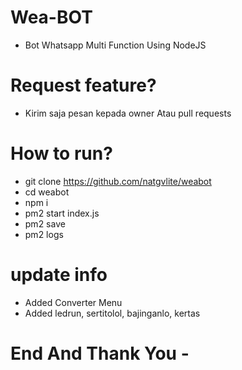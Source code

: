 # Wea-BOT
- Bot Whatsapp Multi Function Using NodeJS
# Request feature?
- Kirim saja pesan kepada owner Atau pull requests
# How to run?
- git clone https://github.com/natgvlite/weabot
- cd weabot
- npm i
- pm2 start index.js
- pm2 save
- pm2 logs
# update info
- Added Converter Menu
- Added ledrun, sertitolol, bajinganlo, kertas
# End And Thank You - 
